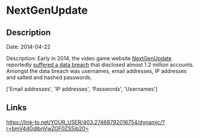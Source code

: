 # NextGenUpdate

## Description

Date: 2014-04-22

Description:
Early in 2014, the video game website <a href="http://www.nextgenupdate.com" target="_blank" rel="noopener">NextGenUpdate</a> reportedly <a href="https://leakforums.org/thread-265363" target="_blank" rel="noopener">suffered a data breach</a> that disclosed almost 1.2 million accounts. Amongst the data breach was usernames, email addresses, IP addresses and salted and hashed passwords.


['Email addresses', 'IP addresses', 'Passwords', 'Usernames']

## Links

https://link-to.net/YOUR_USER/403.27468792016754/dynamic/?r=bmV4dGdlbnVwZGF0ZS5jb20=